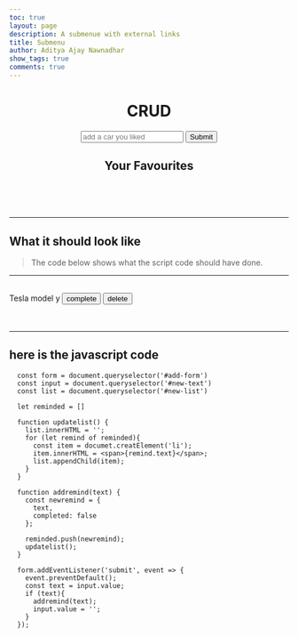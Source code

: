 ```yaml
---
toc: true
layout: page
description: A submenue with external links
title: Submenu
author: Aditya Ajay Nawnadhar
show_tags: true
comments: true
---
```


<style>
  .inputform{
    text-align:center;
  }

  .mylist{
    margin: 5rem;
  }
</style>

<h1 style = "text-align: center"> CRUD </h1>
 <form class = "inputform" id = "add-form">
  <input type = "text" id = "new-text" placeholder = "add a car you liked">
  <button type = "submit"> Submit </button>
 </form>
 <h2 style = "text-align: center"> Your Favourites </h2>
 <ul class = "mylist" id = "new-list"></ul>

<script>
  const form = document.queryselector('#add-form')
  const input = document.queryselector('#new-text')
  const list = document.queryselector('#new-list')

  let reminded = []

  function updatelist() {
    list.innerHTML = '';
    for (let remind of reminded){
      const item = documet.creatElement('li');
      item.innerHTML = <span>{remind.text}</span>;
      list.appendChild(item);
    }
  }

  function addremind(text) {
    const newremind = {
      text, 
      completed: false
    };

    reminded.push(newremind);
    updatelist();
  }

  form.addEventListener('submit', event => {
    event.preventDefault();
    const text = input.value;
    if (text){
      addremind(text);
      input.value = '';
    }
  });
</script>

----

## What it should look like 
> The code below shows what the script code should have done.

----

<br>
<div>
    <span> Tesla model y </span> 
    <button>complete</button>
    <button>delete</button>
</div>
<br>
<br>

-----

## here is the javascript code

``` 
  const form = document.queryselector('#add-form')
  const input = document.queryselector('#new-text')
  const list = document.queryselector('#new-list')

  let reminded = []

  function updatelist() {
    list.innerHTML = '';
    for (let remind of reminded){
      const item = documet.creatElement('li');
      item.innerHTML = <span>{remind.text}</span>;
      list.appendChild(item);
    }
  }

  function addremind(text) {
    const newremind = {
      text, 
      completed: false
    };

    reminded.push(newremind);
    updatelist();
  }

  form.addEventListener('submit', event => {
    event.preventDefault();
    const text = input.value;
    if (text){
      addremind(text);
      input.value = '';
    }
  });

  ```